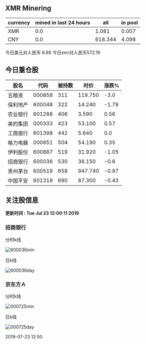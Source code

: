 ## XMR Minering

|currency|mined in last 24 hours|all|in pool|
|---|---|---|---|
|XMR|0.0|1.081|0.007|
|CNY|0.0|618.344|4.098|

今日美元对人民币 6.88	今日xmr对人民币572.19


## 今日重仓股 

|股名|代码|被持数|时价|涨跌%|
|---|---|---|---|---|
|五粮液|000858|311|119.750|-3.0|
|保利地产|600048|322|14.240|-1.79|
|农业银行|601288|406|3.590|0.56|
|美的集团|000333|423|53.100|0.57|
|工商银行|601398|442|5.640|0.0|
|格力电器|000651|504|54.190|0.35|
|伊利股份|600887|519|31.920|-1.05|
|招商银行|600036|530|36.150|-0.6|
|贵州茅台|600519|658|947.740|-0.97|
|中国平安|601318|690|87.300|-0.43|

## 关注股信息
**更新时间 : Tue Jul 23 12:00:11 2019**
### 招商银行 
分时k线

![600036min](http://image.sinajs.cn/newchart/min/n/sh600036.gif)

日k线

![600036day](http://image.sinajs.cn/newchart/daily/n/sh600036.gif)

### 京东方Ａ 
分时k线

![000725min](http://image.sinajs.cn/newchart/min/n/sz000725.gif)

日k线

![000725day](http://image.sinajs.cn/newchart/daily/n/sz000725.gif)

2019-07-23 12:50